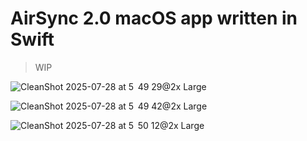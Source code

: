 # AirSync 2.0 macOS app written in Swift

> WIP

![CleanShot 2025-07-28 at 5  49 29@2x Large](https://github.com/user-attachments/assets/7c81bd2a-3799-44f2-b63a-350344f68e42)

![CleanShot 2025-07-28 at 5  49 42@2x Large](https://github.com/user-attachments/assets/58996c84-083f-4464-b0a5-bce069935898)

![CleanShot 2025-07-28 at 5  50 12@2x Large](https://github.com/user-attachments/assets/3f9d3113-1e16-4071-b1fc-f8f33a24c439)
